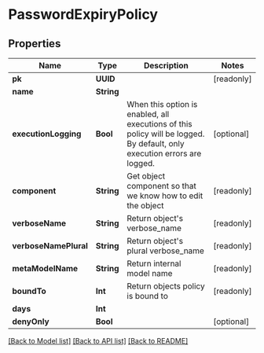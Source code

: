 # PasswordExpiryPolicy

## Properties
Name | Type | Description | Notes
------------ | ------------- | ------------- | -------------
**pk** | **UUID** |  | [readonly] 
**name** | **String** |  | 
**executionLogging** | **Bool** | When this option is enabled, all executions of this policy will be logged. By default, only execution errors are logged. | [optional] 
**component** | **String** | Get object component so that we know how to edit the object | [readonly] 
**verboseName** | **String** | Return object&#39;s verbose_name | [readonly] 
**verboseNamePlural** | **String** | Return object&#39;s plural verbose_name | [readonly] 
**metaModelName** | **String** | Return internal model name | [readonly] 
**boundTo** | **Int** | Return objects policy is bound to | [readonly] 
**days** | **Int** |  | 
**denyOnly** | **Bool** |  | [optional] 

[[Back to Model list]](../README.md#documentation-for-models) [[Back to API list]](../README.md#documentation-for-api-endpoints) [[Back to README]](../README.md)


